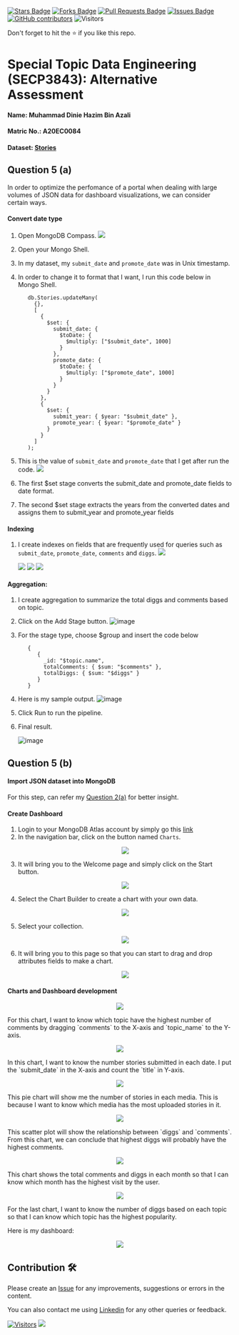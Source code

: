 <a href="https://github.com/drshahizan/SECP3843/stargazers"><img src="https://img.shields.io/github/stars/drshahizan/SECP3843" alt="Stars Badge"/></a>
<a href="https://github.com/drshahizan/SECP3843/network/members"><img src="https://img.shields.io/github/forks/drshahizan/SECP3843" alt="Forks Badge"/></a>
<a href="https://github.com/drshahizan/SECP3843/pulls"><img src="https://img.shields.io/github/issues-pr/drshahizan/SECP3843" alt="Pull Requests Badge"/></a>
<a href="https://github.com/drshahizan/SECP3843/issues"><img src="https://img.shields.io/github/issues/drshahizan/SECP3843" alt="Issues Badge"/></a>
<a href="https://github.com/drshahizan/SECP3843/graphs/contributors"><img alt="GitHub contributors" src="https://img.shields.io/github/contributors/drshahizan/SECP3843?color=2b9348"></a>
![Visitors](https://api.visitorbadge.io/api/visitors?path=https%3A%2F%2Fgithub.com%2Fdrshahizan%2FSECP3843&labelColor=%23d9e3f0&countColor=%23697689&style=flat)

Don't forget to hit the :star: if you like this repo.

# Special Topic Data Engineering (SECP3843): Alternative Assessment

#### Name: Muhammad Dinie Hazim Bin Azali
#### Matric No.: A20EC0084
#### Dataset: [Stories](https://github.com/drshahizan/dataset/tree/main/mongodb/07-stories)

## Question 5 (a)
In order to optimize the perfomance of a portal when dealing with large volumes of JSON data for dashboard visualizations, we can consider certain ways.

#### Convert date type

1. Open MongoDB Compass.
   <img src="./files/images/mongodbCompass.png">
2. Open your Mongo Shell.
3. In my dataset, my `submit_date` and `promote_date` was in Unix timestamp.
4. In order to change it to format that I want, I run this code below in Mongo Shell.
   ```
      db.Stories.updateMany(
        {},
        [
          {
            $set: {
              submit_date: {
                $toDate: {
                  $multiply: ["$submit_date", 1000]
                }
              },
              promote_date: {
                $toDate: {
                  $multiply: ["$promote_date", 1000]
                }
              }
            }
          },
          {
            $set: {
              submit_year: { $year: "$submit_date" },
              promote_year: { $year: "$promote_date" }
            }
          }
        ]
      );
   ```

5. This is the value of `submit_date` and `promote_date` that I get after run the code.
   <img src="./files/images/afteraggregate.png">
6. The first $set stage converts the submit_date and promote_date fields to date format.
7. The second $set stage extracts the years from the converted dates and assigns them to submit_year and promote_year fields

#### Indexing

1. I create indexes on fields that are frequently used for queries such as `submit_date`, `promote_date`, `comments` and `diggs`.
   <img src="./files/images/date_indexing.png">

   <img src="./files/images/promote_indexing.png">

   <img src="./files/images/comments.png">

   <img src="./files/images/diggs.png">

#### Aggregation:

1. I create aggregation to summarize the total diggs and comments based on topic.
2. Click on the Add Stage button.
   ![image](https://github.com/drshahizan/SECP3843/assets/120595244/f25bff33-b8c3-4d68-b422-c5d144640440)
3. For the stage type, choose $group and insert the code below
   ```
      {
         {
           _id: "$topic.name",
           totalComments: { $sum: "$comments" },
           totalDiggs: { $sum: "$diggs" }
         }
      }
   ```

4. Here is my sample output.
   ![image](https://github.com/drshahizan/SECP3843/assets/120595244/a725f4d1-3ac2-4c46-a214-543c5fc9236b)
5. Click Run to run the pipeline.
6. Final result.
   
   ![image](https://github.com/drshahizan/SECP3843/assets/120595244/64428107-ca59-401a-bbb6-3d0541504dc5)




## Question 5 (b)

#### Import JSON dataset into MongoDB

For this step, can refer my [Question 2(a)](https://github.com/drshahizan/SECP3843/blob/10fa31e68212c6819884e25714778b51d031b2e1/submission/DinieHazim/question%202/question2.md) for better insight.

#### Create Dashboard

1. Login to your MongoDB Atlas account by simply go this [link](https://account.mongodb.com/account/login?signedOut=true)
2. In the navigation bar, click on the button named `Charts`.
   <p align="center">
      <img src="./files/images/charts.png">
   </p>
3. It will bring you to the Welcome page and simply click on the Start button.
   <p align="center">
      <img src="./files/images/start.png">
   </p>
4. Select the Chart Builder to create a chart with your own data.
   <p align="center">
      <img src="./files/images/chart_builder.png">
   </p>
5. Select your collection.
   <p align="center">
      <img src="./files/images/select.png">
   </p>
7. It will bring you to this page so that you can start to drag and drop attributes fields to make a chart.
   <p align="center">
      <img src="./files/images/drag_drop.png">
   </p>

#### Charts and Dashboard development

<p align="center">
   <img src="./files/images/Number%20of%20Comments%20for%20each%20Topic.png">
</p>
For this chart, I want to know which topic have the highest number of comments by dragging `comments` to the X-axis and `topic_name` to the Y-axis.

<p align="center">
   <img src="./files/images/Number%20of%20Stories%20in%20each%20Date%26nbsp%3B.png">
</p>
In this chart, I want to know the number stories submitted in each date. I put the `submit_date` in the X-axis and count the `title` in Y-axis.

<p align="center">
   <img src="./files/images/Number%20of%20Stories%20in%20each%20Media.png">
</p>
This pie chart will show me the number of stories in each media. This is because I want to know which media has the most uploaded stories in it.

<p align="center">
   <img src="./files/images/Relationship%20between%20number%20of%20Comments%20and%20Diggs.png">
</p>
This scatter plot will show the relationship between `diggs` and `comments`. From this chart, we can conclude that highest diggs will probably have the highest comments.

<p align="center">
   <img src="./files/images/Total%20Comments%20%26amp%3B%20Diggs%20for%20each%20Month.png">
</p>
This chart shows the total comments and diggs in each month so that I can know which month has the highest visit by the user.

<p align="center">
   <img src="./files/images/Total%20Number%20of%20Diggs%20based%20on%20Topic%20of%20Story.png">
</p>
For the last chart, I want to know the number of diggs based on each topic so that I can know which topic has the highest popularity.

Here is my dashboard:
<p align="center">
   <img src="./files/images/Dinie's%20Dashboard.png">
</p>

## Contribution 🛠️
Please create an [Issue](https://github.com/drshahizan/special-topic-data-engineering/issues) for any improvements, suggestions or errors in the content.

You can also contact me using [Linkedin](https://www.linkedin.com/in/mikhel-adam/) for any other queries or feedback.

[![Visitors](https://api.visitorbadge.io/api/visitors?path=https%3A%2F%2Fgithub.com%2Fdrshahizan&labelColor=%23697689&countColor=%23555555&style=plastic)](https://visitorbadge.io/status?path=https%3A%2F%2Fgithub.com%2Fdrshahizan)
![](https://hit.yhype.me/github/profile?user_id=81284918)
